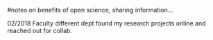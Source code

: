 #notes on benefits of open science, sharing information...


02/2018
Faculty different dept found my research projects online and reached out for collab.